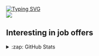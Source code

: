 [![Typing SVG](https://readme-typing-svg.demolab.com?font=Fira+Code&vCenter=true&multiline=true&width=435&height=70&lines=Danila;Junior+Java+Developer)](https://git.io/typing-svg)\
![](https://komarev.com/ghpvc/?username=elseff)

## Interesting in job offers

<details>
  <summary>:zap: GitHub Stats</summary>
  <img align="left" alt="elseff's GitHub Stats" src="https://github-readme-stats.vercel.app/api?username=elseff&show_icons=true&theme=dracula" />
</details>

